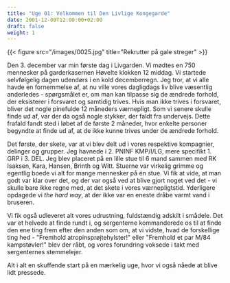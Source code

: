 ```yaml
---
title: "Uge 01: Velkommen til Den Livlige Kongegarde"
date: 2001-12-09T12:00:00+02:00
draft: false
weight: 1
---
```


{{< figure src="/images/0025.jpg" title="Rekrutter på gale streger" >}}

Den 3. december var min første dag i Livgarden. Vi mødtes en 750 mennesker på garderkasernen Høvelte klokken 12 middag. Vi startede selvfølgelig dagen udendørs i en kold decemberregn. Jeg tror, at vi alle havde en fornemmelse af, at nu ville vores dagligdags liv blive væsentlig anderledes - spørgsmålet er, om man kan tilpasse sig de ændrede forhold, der eksisterer i forsvaret og samtidig trives. Hvis man ikke trives i forsvaret, bliver det nogle pinefulde 12 måneders værnepligt. Som vi senere skulle finde ud af, var der da også nogle stykker, der faldt fra undervejs. Dette frafald fandt sted i løbet af de første 2 måneder, hvor enkelte personer begyndte at finde ud af, at de ikke kunne trives under de ændrede forhold.

Det første, der skete, var at vi blev delt ud i vores respektive kompagnier, delinger og grupper. Jeg havnede i 2. PNINF KMP/I/LG, mere specifikt 1. GRP i 3. DEL. Jeg blev placeret på en lille stue til 6 mand sammen med RK Isaksen, Kara, Hansen, Brinth og Witt. Stuerne var virkelig grimme og egentlig boede vi alt for mange mennesker på én stue. Vi fik at vide, at man godt var klar over det, og der var også ved at blive gjort noget ved det - vi skulle bare ikke regne med, at det skete i vores værnepligtstid. Yderligere opdagede vi <em>the hard way</em>, at der ikke var en eneste dråbe varmt vand i bruseren.

Vi fik også udleveret alt vores udrustning, fuldstændig adskilt i smådele. Det var et helvede at finde rundt i, og sergenterne kommanderede os til at finde den ene ting frem efter den anden som om, at vi vidste, hvad de forskellige ting hed - "Fremhold atropinsprøjtehylster!" eller "Fremhold et par M/84 kampstøvler!" blev der råbt, og vores forundring voksede i takt med sergenternes stemmelejer.

Alt i alt en skuffende start på en mærkelig uge, hvor vi også nåede at blive lidt pressede.
